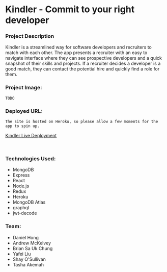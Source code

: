 
# Kindler - Commit to your right developer


### Project Description


Kindler is a streamlined way for software developers and recruiters to match with each other. The app presents a recruiter with an easy to navigate interface where they can see prospective developers and a quick snapshot of their skills and projects. If a recruiter decides a developer is a good match, they can contact the potential hire and quickly find a role for them.



### Project Image: 
``
TODO
``
<br>

### Deployed URL:


```
The site is hosted on Heroku, so please allow a few moments for the app to spin up.
```

[Kindler Live Deployment](https://guarded-castle-49878.herokuapp.com/)

<br>

### Technologies Used:
- MongoDB
- Express
- React
- Node.js
- Redux
- Heroku
- MongoDB Atlas
- graphql
- jwt-decode

### Team:
- Daniel Hong
- Andrew McKelvey
- Brian Sa Uk Chung
- Yafei Liu
- Shay O'Sullivan
- Tasha Akemah



